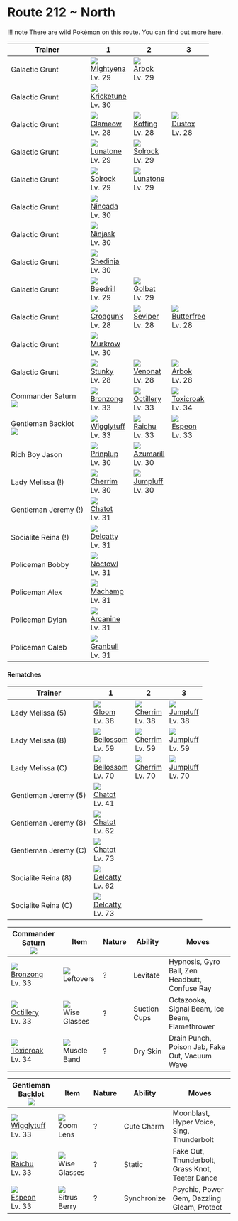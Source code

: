# Route 212 ~ North

!!! note
    There are wild Pokémon on this route. You can find out more [here](../../wild_pokemon/route_212__north/).


Trainer                             | 1                                    | 2                                    | 3
---                                 | ---                                  | ---                                  | ---
Galactic Grunt                      | ![][262]<br> [Mightyena]<br> Lv. 29  | ![][024]<br> [Arbok]<br> Lv. 29
Galactic Grunt                      | ![][402]<br> [Kricketune]<br> Lv. 30
Galactic Grunt                      | ![][431]<br> [Glameow]<br> Lv. 28    | ![][109]<br> [Koffing]<br> Lv. 28    | ![][269]<br> [Dustox]<br> Lv. 28
Galactic Grunt                      | ![][337]<br> [Lunatone]<br> Lv. 29   | ![][338]<br> [Solrock]<br> Lv. 29
Galactic Grunt                      | ![][338]<br> [Solrock]<br> Lv. 29    | ![][337]<br> [Lunatone]<br> Lv. 29
Galactic Grunt                      | ![][290]<br> [Nincada]<br> Lv. 30
Galactic Grunt                      | ![][291]<br> [Ninjask]<br> Lv. 30
Galactic Grunt                      | ![][292]<br> [Shedinja]<br> Lv. 30
Galactic Grunt                      | ![][015]<br> [Beedrill]<br> Lv. 29   | ![][042]<br> [Golbat]<br> Lv. 29
Galactic Grunt                      | ![][453]<br> [Croagunk]<br> Lv. 28   | ![][336]<br> [Seviper]<br> Lv. 28    | ![][012]<br> [Butterfree]<br> Lv. 28
Galactic Grunt                      | ![][198]<br> [Murkrow]<br> Lv. 30
Galactic Grunt                      | ![][434]<br> [Stunky]<br> Lv. 28     | ![][048]<br> [Venonat]<br> Lv. 28    | ![][024]<br> [Arbok]<br> Lv. 28
Commander Saturn<br>![][saturn]     | ![][437]<br> [Bronzong]<br> Lv. 33   | ![][224]<br> [Octillery]<br> Lv. 33  | ![][454]<br> [Toxicroak]<br> Lv. 34
Gentleman Backlot<br>![][gentleman] | ![][040]<br> [Wigglytuff]<br> Lv. 33 | ![][026]<br> [Raichu]<br> Lv. 33     | ![][196]<br> [Espeon]<br> Lv. 33
Rich Boy Jason                      | ![][394]<br> [Prinplup]<br> Lv. 30   | ![][184]<br> [Azumarill]<br> Lv. 30
Lady Melissa (!)                    | ![][421]<br> [Cherrim]<br> Lv. 30    | ![][189]<br> [Jumpluff]<br> Lv. 30
Gentleman Jeremy (!)                | ![][441]<br> [Chatot]<br> Lv. 31
Socialite Reina (!)                 | ![][301]<br> [Delcatty]<br> Lv. 31
Policeman Bobby                     | ![][164]<br> [Noctowl]<br> Lv. 31
Policeman Alex                      | ![][068]<br> [Machamp]<br> Lv. 31
Policeman Dylan                     | ![][059]<br> [Arcanine]<br> Lv. 31
Policeman Caleb                     | ![][210]<br> [Granbull]<br> Lv. 31

#### Rematches

Trainer              | 1                                   | 2                                   | 3
---                  | ---                                 | ---                                 | ---
Lady Melissa (5)     | ![][044]<br> [Gloom]<br> Lv. 38     | ![][421]<br> [Cherrim]<br> Lv. 38   | ![][189]<br> [Jumpluff]<br> Lv. 38
Lady Melissa (8)     | ![][182]<br> [Bellossom]<br> Lv. 59 | ![][421]<br> [Cherrim]<br> Lv. 59   | ![][189]<br> [Jumpluff]<br> Lv. 59
Lady Melissa (C)     | ![][182]<br> [Bellossom]<br> Lv. 70 | ![][421]<br> [Cherrim]<br> Lv. 70   | ![][189]<br> [Jumpluff]<br> Lv. 70
Gentleman Jeremy (5) | ![][441]<br> [Chatot]<br> Lv. 41
Gentleman Jeremy (8) | ![][441]<br> [Chatot]<br> Lv. 62
Gentleman Jeremy (C) | ![][441]<br> [Chatot]<br> Lv. 73
Socialite Reina (8)  | ![][301]<br> [Delcatty]<br> Lv. 62
Socialite Reina (C)  | ![][301]<br> [Delcatty]<br> Lv. 73

Commander Saturn<br>![][saturn]     | Item                               | Nature | Ability      | Moves
---                                 | ---                                | --- | ---          | ---
![][437]<br> [Bronzong]<br> Lv. 33  | ![][leftovers]<br> Leftovers       | ? | Levitate     | Hypnosis, Gyro Ball, Zen Headbutt, Confuse Ray
![][224]<br> [Octillery]<br> Lv. 33 | ![][wise-glasses]<br> Wise Glasses | ? | Suction Cups | Octazooka, Signal Beam, Ice Beam, Flamethrower
![][454]<br> [Toxicroak]<br> Lv. 34 | ![][muscle-band]<br> Muscle Band   | ? | Dry Skin     | Drain Punch, Poison Jab, Fake Out, Vacuum Wave

Gentleman Backlot<br>![][gentleman]  | Item                               | Nature | Ability     | Moves
---                                  | ---                                | --- | ---         | ---
![][040]<br> [Wigglytuff]<br> Lv. 33 | ![][zoom-lens]<br> Zoom Lens       | ? | Cute Charm  | Moonblast, Hyper Voice, Sing, Thunderbolt
![][026]<br> [Raichu]<br> Lv. 33     | ![][wise-glasses]<br> Wise Glasses | ? | Static      | Fake Out, Thunderbolt, Grass Knot, Teeter Dance
![][196]<br> [Espeon]<br> Lv. 33     | ![][sitrus-berry]<br> Sitrus Berry | ? | Synchronize | Psychic, Power Gem, Dazzling Gleam, Protect

[Butterfree]: ../../pokemon_changes/012/
[Beedrill]: ../../pokemon_changes/015/
[Arbok]: ../../pokemon_changes/024/
[Raichu]: ../../pokemon_changes/026/
[Wigglytuff]: ../../pokemon_changes/040/
[Golbat]: ../../pokemon_changes/042/
[Gloom]: ../../pokemon_changes/044/
[Venonat]: ../../pokemon_changes/048/
[Arcanine]: ../../pokemon_changes/059/
[Machamp]: ../../pokemon_changes/068/
[Koffing]: ../../pokemon_changes/109/
[Noctowl]: ../../pokemon_changes/164/
[Bellossom]: ../../pokemon_changes/182/
[Azumarill]: ../../pokemon_changes/184/
[Jumpluff]: ../../pokemon_changes/189/
[Espeon]: ../../pokemon_changes/196/
[Murkrow]: ../../pokemon_changes/198/
[Granbull]: ../../pokemon_changes/210/
[Octillery]: ../../pokemon_changes/224/
[Mightyena]: ../../pokemon_changes/262/
[Dustox]: ../../pokemon_changes/269/
[Nincada]: ../../pokemon_changes/290/
[Ninjask]: ../../pokemon_changes/291/
[Shedinja]: ../../pokemon_changes/292/
[Delcatty]: ../../pokemon_changes/301/
[Seviper]: ../../pokemon_changes/336/
[Lunatone]: ../../pokemon_changes/337/
[Solrock]: ../../pokemon_changes/338/
[Prinplup]: ../../pokemon_changes/394/
[Kricketune]: ../../pokemon_changes/402/
[Cherrim]: ../../pokemon_changes/421/
[Glameow]: ../../pokemon_changes/431/
[Stunky]: ../../pokemon_changes/434/
[Bronzong]: ../../pokemon_changes/437/
[Chatot]: ../../pokemon_changes/441/
[Croagunk]: ../../pokemon_changes/453/
[Toxicroak]: ../../pokemon_changes/454/
[leftovers]: ../img/items/leftovers.png
[muscle-band]: ../img/items/muscle-band.png
[sitrus-berry]: ../img/items/sitrus-berry.png
[wise-glasses]: ../img/items/wise-glasses.png
[zoom-lens]: ../img/items/zoom-lens.png
[012]: ../img/pokemon/012.png
[015]: ../img/pokemon/015.png
[024]: ../img/pokemon/024.png
[026]: ../img/pokemon/026.png
[040]: ../img/pokemon/040.png
[042]: ../img/pokemon/042.png
[044]: ../img/pokemon/044.png
[048]: ../img/pokemon/048.png
[059]: ../img/pokemon/059.png
[068]: ../img/pokemon/068.png
[109]: ../img/pokemon/109.png
[164]: ../img/pokemon/164.png
[182]: ../img/pokemon/182.png
[184]: ../img/pokemon/184.png
[189]: ../img/pokemon/189.png
[196]: ../img/pokemon/196.png
[198]: ../img/pokemon/198.png
[210]: ../img/pokemon/210.png
[224]: ../img/pokemon/224.png
[262]: ../img/pokemon/262.png
[269]: ../img/pokemon/269.png
[290]: ../img/pokemon/290.png
[291]: ../img/pokemon/291.png
[292]: ../img/pokemon/292.png
[301]: ../img/pokemon/301.png
[336]: ../img/pokemon/336.png
[337]: ../img/pokemon/337.png
[338]: ../img/pokemon/338.png
[394]: ../img/pokemon/394.png
[402]: ../img/pokemon/402.png
[421]: ../img/pokemon/421.png
[431]: ../img/pokemon/431.png
[434]: ../img/pokemon/434.png
[437]: ../img/pokemon/437.png
[441]: ../img/pokemon/441.png
[453]: ../img/pokemon/453.png
[454]: ../img/pokemon/454.png
[saturn]: ../img/trainer/saturn.png
[gentleman]: ../img/trainer/gentleman.png
